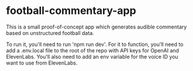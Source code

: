 # football-commentary-app

This is a small proof-of-concept app which generates audible commentary based on unstructured football data.

To run it, you'll need to run 'npm run dev'. For it to function, you'll need to add a .env.local file to the root of the repo with API keys for OpenAI and ElevenLabs. You'll also need to add an env variable for the voice ID you want to use from ElevenLabs.
